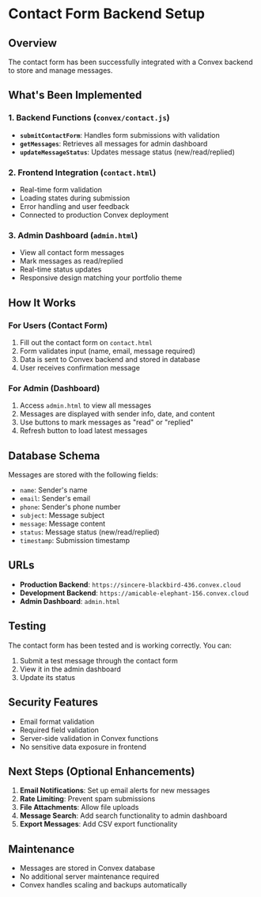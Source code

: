 # Contact Form Backend Setup

## Overview
The contact form has been successfully integrated with a Convex backend to store and manage messages.

## What's Been Implemented

### 1. Backend Functions (`convex/contact.js`)
- **`submitContactForm`**: Handles form submissions with validation
- **`getMessages`**: Retrieves all messages for admin dashboard
- **`updateMessageStatus`**: Updates message status (new/read/replied)

### 2. Frontend Integration (`contact.html`)
- Real-time form validation
- Loading states during submission
- Error handling and user feedback
- Connected to production Convex deployment

### 3. Admin Dashboard (`admin.html`)
- View all contact form messages
- Mark messages as read/replied
- Real-time status updates
- Responsive design matching your portfolio theme

## How It Works

### For Users (Contact Form)
1. Fill out the contact form on `contact.html`
2. Form validates input (name, email, message required)
3. Data is sent to Convex backend and stored in database
4. User receives confirmation message

### For Admin (Dashboard)
1. Access `admin.html` to view all messages
2. Messages are displayed with sender info, date, and content
3. Use buttons to mark messages as "read" or "replied"
4. Refresh button to load latest messages

## Database Schema
Messages are stored with the following fields:
- `name`: Sender's name
- `email`: Sender's email
- `phone`: Sender's phone number
- `subject`: Message subject
- `message`: Message content
- `status`: Message status (new/read/replied)
- `timestamp`: Submission timestamp

## URLs
- **Production Backend**: `https://sincere-blackbird-436.convex.cloud`
- **Development Backend**: `https://amicable-elephant-156.convex.cloud`
- **Admin Dashboard**: `admin.html`

## Testing
The contact form has been tested and is working correctly. You can:
1. Submit a test message through the contact form
2. View it in the admin dashboard
3. Update its status

## Security Features
- Email format validation
- Required field validation
- Server-side validation in Convex functions
- No sensitive data exposure in frontend

## Next Steps (Optional Enhancements)
1. **Email Notifications**: Set up email alerts for new messages
2. **Rate Limiting**: Prevent spam submissions
3. **File Attachments**: Allow file uploads
4. **Message Search**: Add search functionality to admin dashboard
5. **Export Messages**: Add CSV export functionality

## Maintenance
- Messages are stored in Convex database
- No additional server maintenance required
- Convex handles scaling and backups automatically
